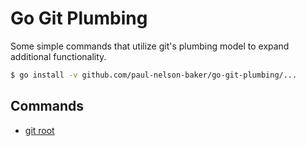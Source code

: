 # Go Git Plumbing

Some simple commands that utilize git's plumbing model to expand additional functionality.

```bash
$ go install -v github.com/paul-nelson-baker/go-git-plumbing/...
```

## Commands

- [git root](./cmd/git-root)